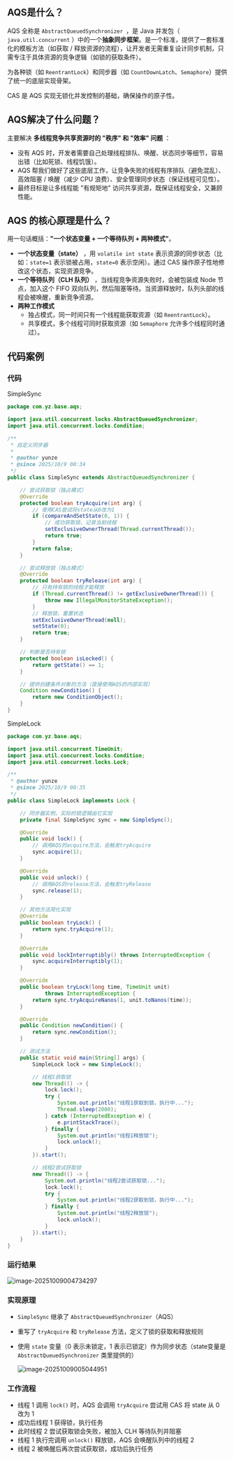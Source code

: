 ## AQS是什么？

AQS 全称是 `AbstractQueuedSynchronizer `，是 Java 并发包（ `java.util.concurrent` ）中的一个**抽象同步框架**。是一个标准，提供了一套标准化的模板方法（如获取 / 释放资源的流程），让开发者无需重复设计同步机制，只需专注于具体资源的竞争逻辑（如锁的获取条件）。

为各种锁（如 `ReentrantLock`）和同步器（如 `CountDownLatch`、`Semaphore`）提供了统一的底层实现骨架。

CAS 是 AQS 实现无锁化并发控制的基础，确保操作的原子性。

## AQS解决了什么问题？

主要解决 **多线程竞争共享资源时的 "秩序" 和 "效率" 问题** ：

- 没有 AQS 时，开发者需要自己处理线程排队、唤醒、状态同步等细节，容易出错（比如死锁、线程饥饿）。
- AQS 帮我们做好了这些底层工作，让竞争失败的线程有序排队（避免混乱）、高效阻塞 / 唤醒（减少 CPU 浪费）、安全管理同步状态（保证线程可见性）。
- 最终目标是让多线程能 "有规矩地" 访问共享资源，既保证线程安全，又兼顾性能。

## AQS 的核心原理是什么？

用一句话概括：**"一个状态变量 + 一个等待队列 + 两种模式"**。

- **一个状态变量（state）** ，用 `volatile int state` 表示资源的同步状态（比如：`state=1` 表示锁被占用，`state=0` 表示空闲）。通过 CAS 操作原子性地修改这个状态，实现资源竞争。
- **一个等待队列（CLH 队列）** ，当线程竞争资源失败时，会被包装成 Node 节点，加入这个 FIFO 双向队列，然后阻塞等待。当资源释放时，队列头部的线程会被唤醒，重新竞争资源。
- **两种工作模式**
  - 独占模式，同一时间只有一个线程能获取资源（如 `ReentrantLock`）。
  - 共享模式，多个线程可同时获取资源（如 `Semaphore` 允许多个线程同时通过）。



## 代码案例

### 代码

SimpleSync

```java
package com.yz.base.aqs;

import java.util.concurrent.locks.AbstractQueuedSynchronizer;
import java.util.concurrent.locks.Condition;

/**
 * 自定义同步器
 *
 * @author yunze
 * @since 2025/10/9 00:34
 */
public class SimpleSync extends AbstractQueuedSynchronizer {

    // 尝试获取锁（独占模式）
    @Override
    protected boolean tryAcquire(int arg) {
        // 使用CAS尝试将state从0改为1
        if (compareAndSetState(0, 1)) {
            // 成功获取锁，记录当前线程
            setExclusiveOwnerThread(Thread.currentThread());
            return true;
        }
        return false;
    }

    // 尝试释放锁（独占模式）
    @Override
    protected boolean tryRelease(int arg) {
        // 只有持有锁的线程才能释放
        if (Thread.currentThread() != getExclusiveOwnerThread()) {
            throw new IllegalMonitorStateException();
        }
        // 释放锁，重置状态
        setExclusiveOwnerThread(null);
        setState(0);
        return true;
    }

    // 判断是否持有锁
    protected boolean isLocked() {
        return getState() == 1;
    }

    // 提供创建条件对象的方法（直接使用AQS的内部实现）
    Condition newCondition() {
        return new ConditionObject();
    }
}

```



SimpleLock

```java
package com.yz.base.aqs;

import java.util.concurrent.TimeUnit;
import java.util.concurrent.locks.Condition;
import java.util.concurrent.locks.Lock;

/**
 * @author yunze
 * @since 2025/10/9 00:35
 */
public class SimpleLock implements Lock {

    // 同步器实例，实际的锁逻辑由它实现
    private final SimpleSync sync = new SimpleSync();

    @Override
    public void lock() {
        // 调用AQS的acquire方法，会触发tryAcquire
        sync.acquire(1);
    }

    @Override
    public void unlock() {
        // 调用AQS的release方法，会触发tryRelease
        sync.release(1);
    }

    // 其他方法简化实现
    @Override
    public boolean tryLock() {
        return sync.tryAcquire(1);
    }

    @Override
    public void lockInterruptibly() throws InterruptedException {
        sync.acquireInterruptibly(1);
    }

    @Override
    public boolean tryLock(long time, TimeUnit unit)
            throws InterruptedException {
        return sync.tryAcquireNanos(1, unit.toNanos(time));
    }

    @Override
    public Condition newCondition() {
        return sync.newCondition();
    }

    // 测试方法
    public static void main(String[] args) {
        SimpleLock lock = new SimpleLock();

        // 线程1获取锁
        new Thread(() -> {
            lock.lock();
            try {
                System.out.println("线程1获取到锁，执行中...");
                Thread.sleep(2000);
            } catch (InterruptedException e) {
                e.printStackTrace();
            } finally {
                System.out.println("线程1释放锁");
                lock.unlock();
            }
        }).start();

        // 线程2尝试获取锁
        new Thread(() -> {
            System.out.println("线程2尝试获取锁...");
            lock.lock();
            try {
                System.out.println("线程2获取到锁，执行中...");
            } finally {
                System.out.println("线程2释放锁");
                lock.unlock();
            }
        }).start();
    }
}
```



### 运行结果

![image-20251009004734297](images/image-20251009004734297.png)

### 实现原理

- `SimpleSync` 继承了 `AbstractQueuedSynchronizer`（AQS）

- 重写了 `tryAcquire` 和 `tryRelease` 方法，定义了锁的获取和释放规则

- 使用 `state` 变量（0 表示未锁定，1 表示已锁定）作为同步状态（state变量是 `AbstractQueuedSynchronizer` 类里提供的）

  ![image-20251009005044951](images/image-20251009005044951.png)

### 工作流程

- 线程 1 调用 `lock()` 时，AQS 会调用 `tryAcquire` 尝试用 CAS 将 state 从 0 改为 1
- 成功后线程 1 获得锁，执行任务
- 此时线程 2 尝试获取锁会失败，被加入 CLH 等待队列并阻塞
- 线程 1 执行完调用 `unlock()` 释放锁，AQS 会唤醒队列中的线程 2
- 线程 2 被唤醒后再次尝试获取锁，成功后执行任务